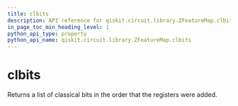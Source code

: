 ```yaml
---
title: clbits
description: API reference for qiskit.circuit.library.ZFeatureMap.clbits
in_page_toc_min_heading_level: 1
python_api_type: property
python_api_name: qiskit.circuit.library.ZFeatureMap.clbits
---
```


# clbits

Returns a list of classical bits in the order that the registers were added.


